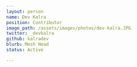 ```yaml
---
layout: person
name: Dev Kalra
position: Contributor
image_path: /assets/images/photos/dev-kalra.JPG
twitter: _devkalra
github: kalradev
blurb: Mesh Head
status: Active

---
```

